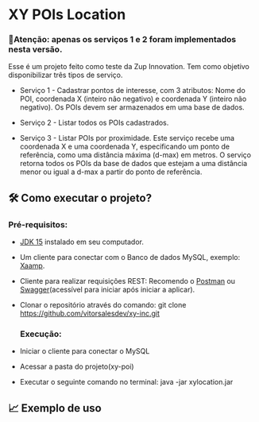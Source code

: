 # XY POIs Location

### 📜Atenção: apenas os serviços 1 e 2 foram implementados nesta versão.	
Esse é um projeto feito como teste da  Zup Innovation. Tem como objetivo disponibilizar três tipos de serviço.

 - Serviço 1 - Cadastrar pontos de interesse, com 3 atributos: Nome do POI, coordenada X (inteiro não negativo) e coordenada Y (inteiro não negativo). Os POIs devem ser armazenados em uma base de dados. 

- Serviço 2 - Listar todos os POIs cadastrados. 

- Serviço 3 - Listar POIs por proximidade. Este serviço recebe uma coordenada X e uma coordenada Y, especificando um ponto de referência, como uma distância máxima (d-max) em metros. O serviço retorna todos os POIs da base de dados que estejam a uma distância menor ou igual a d-max a partir do ponto de referência.





## 🛠 Como executar o projeto?


### Pré-requisitos:

-   [JDK 15](https://adoptopenjdk.net/) instalado em seu computador.
-   Um cliente para conectar com o Banco de dados MySQL, exemplo:  [Xaamp](https://www.apachefriends.org/pt_br/download.html).
-   Cliente para realizar requisições REST:  Recomendo o [Postman](https://www.getpostman.com/)  ou  [Swagger](http://localhost:8080/swagger-ui.html#/)(acessível para iniciar após iniciar a aplicar).
- Clonar o repositório através do comando:
git clone https://github.com/vitorsalesdev/xy-inc.git

  ### Execução:
 - Iniciar o cliente para conectar o MySQL
- Acessar a pasta do projeto(xy-poi)
- Executar o seguinte comando no terminal:
java -jar xylocation.jar


## 📈 Exemplo de uso
